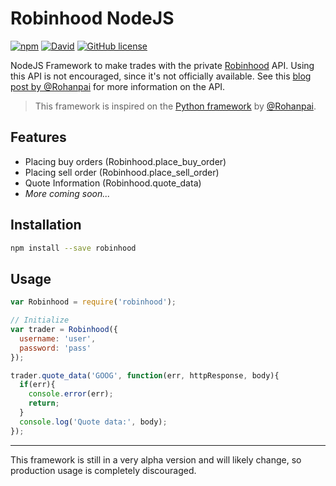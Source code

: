 # Robinhood NodeJS
[![npm](https://img.shields.io/npm/v/robinhood.svg?style=flat-square)](https://www.npmjs.com/package/robinhood)
[![David](https://img.shields.io/david/aurbano/Robinhood-Node.svg?style=flat-square)](https://david-dm.org/aurbano/Robinhood-Node)
[![GitHub license](https://img.shields.io/github/license/aurbano/Robinhood-Node.svg?style=flat-square)](https://github.com/aurbano/Robinhood-Node/blob/master/LICENSE)

NodeJS Framework to make trades with the private [Robinhood](https://www.robinhood.com/) API. Using this API is not encouraged, since it's not officially available. See this [blog post by @Rohanpai](https://medium.com/@rohanpai25/reversing-robinhood-free-accessible-automated-stock-trading-f40fba1e7d8b) for more information on the API.

> This framework is inspired on the [Python framework](https://github.com/rohanpai/Robinhood) by [@Rohanpai](https://github.com/rohanpai).

## Features

* Placing buy orders (Robinhood.place_buy_order)
* Placing sell order (Robinhood.place_sell_order)
* Quote Information (Robinhood.quote_data)
* _More coming soon..._

## Installation

```bash
npm install --save robinhood
```

## Usage

```js
var Robinhood = require('robinhood');

// Initialize
var trader = Robinhood({
  username: 'user',
  password: 'pass'
});

trader.quote_data('GOOG', function(err, httpResponse, body){
  if(err){
    console.error(err);
    return;
  }
  console.log('Quote data:', body);
});
```

------------------
This framework is still in a very alpha version and will likely change, so production usage is completely discouraged.
